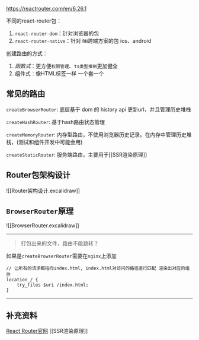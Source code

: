 https://reactrouter.com/en/6.26.1

不同的react-router包：
1. `react-router-dom`：针对浏览器的包
2. `react-router-native`：针对 `RN`跨端方案的包 ios、android

创建路由的方式：
1. *函数式*：更方便`权限管理`、`ts类型推倒`更加健全
2. 组件式：像HTML标签一样 一个套一个

## 常见的路由

`createBrowserRouter`: 底层基于 dom 的 history api 更新url，并且管理历史堆栈

`createHashRouter`: 基于hash路由状态管理

`createMemoryRouter`: 内存型路由，不使用浏览器历史记录。在内存中管理历史堆栈，(测试和组件开发中可能会用)

`createStaticRouter`:  服务端路由，主要用于[[SSR渲染原理]]

## Router包架构设计

![[Router架构设计.excalidraw]]

## `BrowserRouter`原理

![[BrowserRouter.excalidraw]]



---
> 打包出来的文件，路由不能跳转？

如果是`createBrowserRouter`需要在`nginx`上添加
```
// 让所有的请求都指向index.html, index.html对访问的路径进行匹配 渲染出对应的组件
location / {
	try_files $uri /index.html;
}
```


---
## 补充资料
[React Router官网](https://reactrouter.com/en/6.26.1)
[[SSR渲染原理]]